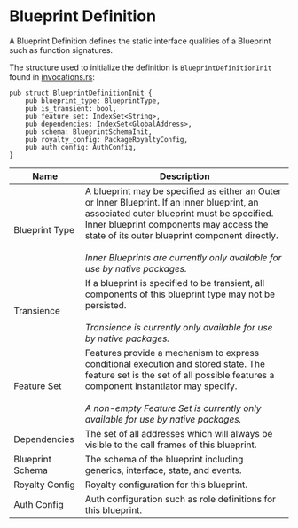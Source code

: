 # Blueprint Definition

A Blueprint Definition defines the static interface qualities of a Blueprint such as function signatures.

The structure used to initialize the definition is `BlueprintDefinitionInit` found in [invocations.rs](../../../../../radix-engine-interface/src/blueprints/package/invocations.rs):

```
pub struct BlueprintDefinitionInit {
    pub blueprint_type: BlueprintType,
    pub is_transient: bool,
    pub feature_set: IndexSet<String>,
    pub dependencies: IndexSet<GlobalAddress>,
    pub schema: BlueprintSchemaInit,
    pub royalty_config: PackageRoyaltyConfig,
    pub auth_config: AuthConfig,
}
```

| Name             | Description                                                                                                                                                                                                                                                                                                                |
|------------------|----------------------------------------------------------------------------------------------------------------------------------------------------------------------------------------------------------------------------------------------------------------------------------------------------------------------------|
| Blueprint Type   | A blueprint may be specified as either an Outer or Inner Blueprint. If an inner blueprint, an associated outer blueprint must be specified. Inner blueprint components may access the state of its outer blueprint component directly.<br><br> *Inner Blueprints are currently only available for use by native packages.* |
| Transience       | If a blueprint is specified to be transient, all components of this blueprint type may not be persisted.<br><br>*Transience is currently only available for use by native packages.*                                                                                                                                       |
| Feature Set      | Features provide a mechanism to express conditional execution and stored state. The feature set is the set of all possible features a component instantiator may specify.<br><br> *A non-empty Feature Set is currently only available for use by native packages.*                                                        |
| Dependencies     | The set of all addresses which will always be visible to the call frames of this blueprint.                                                                                                                                                                                                                                |
| Blueprint Schema | The schema of the blueprint including generics, interface, state, and events.                                                                                                                                                                                                                                              |
| Royalty Config   | Royalty configuration for this blueprint.                                                                                                                                                                                                                                                                                  |
| Auth Config      | Auth configuration such as role definitions for this blueprint.                                                                                                                                                                                                                                                            |
